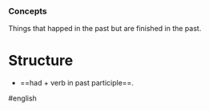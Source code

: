 ### Concepts

Things that happed in the past but are finished in the past.

# Structure

* ==had + verb in past participle==.

#english